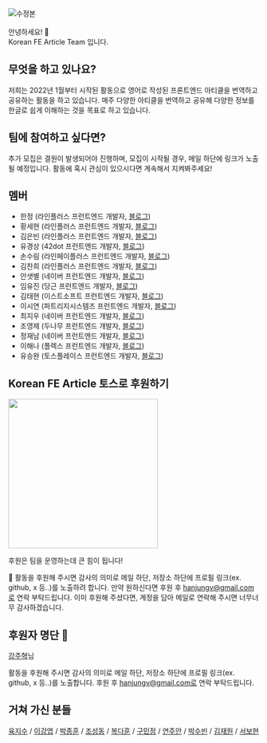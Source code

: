<img alt="수정본" src="https://github.com/Korean-FE-Article/.github/assets/35371660/014270f8-79be-4b03-bb3c-ced8f5e2ff30" />
<br/><br/>
안녕하세요! 👋 <br/>
Korean FE Article Team 입니다.

## 무엇을 하고 있나요?
저희는 2022년 1월부터 시작된 활동으로 영어로 작성된 프론트엔드 아티클을 번역하고 공유하는 활동을 하고 있습니다. 매주 다양한 아티클을 번역하고 공유해 다양한 정보를 한글로 쉽게 이해하는 것을 목표로 하고 있습니다.

## 팀에 참여하고 싶다면?
추가 모집은 결원이 발생되어야 진행하며, 모집이 시작될 경우, 메일 하단에 링크가 노출될 예정입니다. 활동에 혹시 관심이 있으시다면 계속해서 지켜봐주세요!

## 멤버
* 한정 (라인플러스 프런트엔드 개발자, [블로그](https://medium.com/@junghan92))
* 황세현 (라인플러스 프런트엔드 개발자, [블로그](https://velog.io/@sehyunny))
* 김은빈 (라인플러스 프런트엔드 개발자, [블로그](https://velog.io/@eunbinn))
* 유경상 (42dot 프런트엔드 개발자, [블로그](https://ykss.netlify.app/))
* 손수림 (라인페이플러스 프런트엔드 개발자, [블로그](https://velog.io/@surim014))
* 김찬희 (라인플러스 프런트엔드 개발자, [블로그](https://velog.io/@superlipbalm/posts))
* 안샛별 (네이버 프런트엔드 개발자, [블로그](https://velog.io/@typo/posts))
* 임유진 (당근 프런트엔드 개발자, [블로그](https://emewjin.github.io/))
* 김태현 (이스트소프트 프런트엔드 개발자, [블로그](https://velog.io/@tap_kim/about))
* 이시연 (파트리지시스템즈 프런트엔드 개발자, [블로그](https://medium.com/@ricki-lee))
* 최지우 (네이버 프런트엔드 개발자, [블로그](https://medium.com/@jiwoochoics))
* 조영제 (두나무 프런트엔드 개발자, [블로그](https://siosio3103.medium.com/))
* 정재남 (네이버 프런트엔드 개발자, [블로그](https://roy-jung.github.io/))
* 이해나 (플렉스 프런트엔드 개발자, [블로그](https://hanameee.github.io/))
* 유승완 (토스플레이스 프런트엔드 개발자, [블로그](https://imnotadevleoper.tistory.com/))

## Korean FE Article 토스로 후원하기

<img src="https://github.com/Korean-FE-Article/.github/assets/35371660/78a5cfd2-be23-4768-a2d1-2fe6295a4811" width="300" />

후원은 팀을 운영하는데 큰 힘이 됩니다!

🫶 활동을 후원해 주시면 감사의 의미로 메일 하단, 저장소 하단에 프로필 링크(ex. github, x 등..)를 노출하려 합니다. 만약 원하신다면 후원 후 hanjungv@gmail.com로 연락 부탁드립니다. 이미 후원해 주셨다면, 계정을 담아 메일로 연락해 주시면 너무너무 감사하겠습니다.

## 후원자 명단 🫶 

[강주혁](https://github.com/kangju2000)님

활동을 후원해 주시면 감사의 의미로 메일 하단, 저장소 하단에 프로필 링크(ex. github, x 등..)를 노출합니다. 후원 후 hanjungv@gmail.com로 연락 부탁드립니다. 

## 거쳐 가신 분들

[육지수](https://medium.com/@yujso66) / [이강엽](https://velog.io/@lky5697/posts) / [박종훈](https://velog.io/@jonghunbok/posts) / [조성동](https://github.com/doong-jo) / [복다훈](https://velog.io/@dev_boku/posts) / [구민정](https://velog.io/@cookie004/posts) / [연주안](https://github.com/yeonjuan/dev-blog) / [박수빈](https://soobing.github.io/posts) / [김재원](https://philip21.dev/) / [서보현](https://ktseo41.github.io/blog/)
